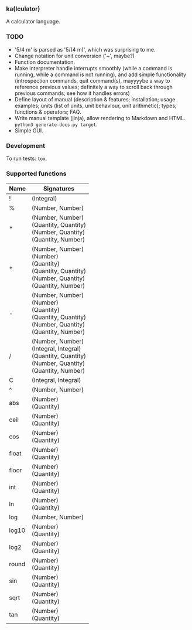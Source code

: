 ### ka(lculator)
A calculator language.

### TODO
* '5/4 m' is parsed as '5/(4 m)', which was surprising to me.
* Change notation for unit conversion ('~', maybe?)
* Function documentation.
* Make interpreter handle interrupts smoothly (while a command is running, while a command is not running), and add simple functionality (introspection commands, quit command(s), mayyyybe a way to reference previous values; definitely a way to scroll back through previous commands; see how it handles errors)
* Define layout of manual (description & features; installation; usage examples; units (list of units, unit behaviour, unit arithmetic); types; functions & operators; FAQ.
* Write manual template (jinja), allow rendering to Markdown and HTML. `python3 generate-docs.py target`.
* Simple GUI.

### Development
To run tests: `tox`.

### Supported functions

| Name | Signatures |
| --- | --- |
| ! | (Integral) |
| % | (Number, Number) |
| * | (Number, Number)<br/>(Quantity, Quantity)<br/>(Number, Quantity)<br/>(Quantity, Number) |
| + | (Number, Number)<br/>(Number)<br/>(Quantity)<br/>(Quantity, Quantity)<br/>(Number, Quantity)<br/>(Quantity, Number) |
| - | (Number, Number)<br/>(Number)<br/>(Quantity)<br/>(Quantity, Quantity)<br/>(Number, Quantity)<br/>(Quantity, Number) |
| / | (Number, Number)<br/>(Integral, Integral)<br/>(Quantity, Quantity)<br/>(Number, Quantity)<br/>(Quantity, Number) |
| C | (Integral, Integral) |
| ^ | (Number, Number) |
| abs | (Number)<br/>(Quantity) |
| ceil | (Number)<br/>(Quantity) |
| cos | (Number)<br/>(Quantity) |
| float | (Number)<br/>(Quantity) |
| floor | (Number)<br/>(Quantity) |
| int | (Number)<br/>(Quantity) |
| ln | (Number)<br/>(Quantity) |
| log | (Number, Number) |
| log10 | (Number)<br/>(Quantity) |
| log2 | (Number)<br/>(Quantity) |
| round | (Number)<br/>(Quantity) |
| sin | (Number)<br/>(Quantity) |
| sqrt | (Number)<br/>(Quantity) |
| tan | (Number)<br/>(Quantity) |

